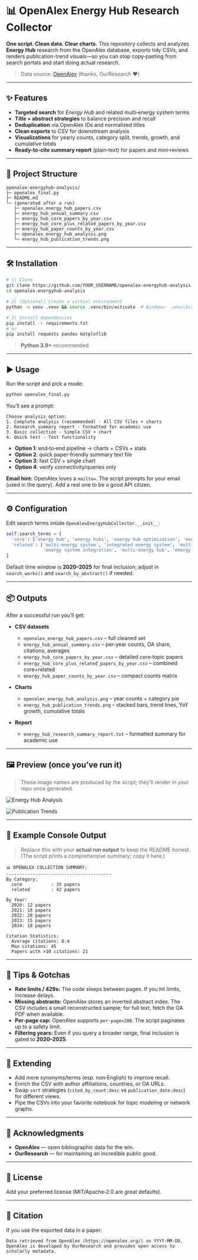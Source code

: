 # 📊 OpenAlex Energy Hub Research Collector

**One script. Clean data. Clear charts.** This repository collects and analyzes **Energy Hub** research from the OpenAlex database, exports tidy CSVs, and renders publication-trend visuals—so you can stop copy‑pasting from search portals and start doing actual research.

> Data source: [OpenAlex](https://openalex.org/) (thanks, OurResearch ❤️)

---

## ✨ Features

- **Targeted search** for *Energy Hub* and related multi‑energy system terms
- **Title + abstract strategies** to balance precision and recall
- **Deduplication** via OpenAlex IDs and normalized titles
- **Clean exports** to CSV for downstream analysis
- **Visualizations** for yearly counts, category split, trends, growth, and cumulative totals
- **Ready-to-cite summary report** (plain‑text) for papers and mini‑reviews

---

## 🧱 Project Structure

```
openalex-energyhub-analysis/
├─ openalex_final.py
├─ README.md
└─ (generated after a run)
   ├─ openalex_energy_hub_papers.csv
   ├─ energy_hub_annual_summary.csv
   ├─ energy_hub_core_papers_by_year.csv
   ├─ energy_hub_core_plus_related_papers_by_year.csv
   ├─ energy_hub_paper_counts_by_year.csv
   ├─ openalex_energy_hub_analysis.png
   └─ energy_hub_publication_trends.png
```

---

## 🛠️ Installation

```bash
# 1) Clone
git clone https://github.com/YOUR_USERNAME/openalex-energyhub-analysis.git
cd openalex-energyhub-analysis

# 2) (Optional) Create a virtual environment
python -m venv .venv && source .venv/bin/activate  # Windows: .venv\Scripts\activate

# 3) Install dependencies
pip install -r requirements.txt
# or
pip install requests pandas matplotlib
```

> **Python 3.9+** recommended.

---

## ▶️ Usage

Run the script and pick a mode:
```bash
python openalex_final.py
```

You’ll see a prompt:
```
Choose analysis option:
1. Complete analysis (recommended) - All CSV files + charts
2. Research summary report - Formatted for academic use
3. Basic collection - Simple CSV + chart
4. Quick test - Test functionality
```

- **Option 1**: end‑to‑end pipeline → charts + CSVs + stats
- **Option 2**: quick paper‑friendly summary text file
- **Option 3**: fast CSV + single chart
- **Option 4**: verify connectivity/queries only

**Email hint:** OpenAlex loves a `mailto=`. The script prompts for your email (used in the query). Add a real one to be a good API citizen.

---

## ⚙️ Configuration

Edit search terms inside `OpenAlexEnergyHubCollector.__init__`:

```python
self.search_terms = {
  'core': ['energy hub', 'energy hubs', 'energy hub optimization', 'energy hub modeling'],
  'related': ['multi-energy system', 'integrated energy system', 'multi-carrier energy',
              'energy system integration', 'multi-energy hub', 'energy nexus']
}
```

Default time window is **2020–2025** for final inclusion; adjust in `search_works()` and `search_by_abstract()` if needed.

---

## 📦 Outputs

After a successful run you’ll get:

- **CSV datasets**
  - `openalex_energy_hub_papers.csv` – full cleaned set
  - `energy_hub_annual_summary.csv` – per‑year counts, OA share, citations, averages
  - `energy_hub_core_papers_by_year.csv` – detailed core‑topic papers
  - `energy_hub_core_plus_related_papers_by_year.csv` – combined core+related
  - `energy_hub_paper_counts_by_year.csv` – compact counts matrix

- **Charts**
  - `openalex_energy_hub_analysis.png` – year counts + category pie
  - `energy_hub_publication_trends.png` – stacked bars, trend lines, YoY growth, cumulative totals

- **Report**
  - `energy_hub_research_summary_report.txt` – formatted summary for academic use

---

## 🖼️ Preview (once you’ve run it)

> These image names are produced by the script; they’ll render in your repo once generated.

![Energy Hub Analysis](openalex_energy_hub_analysis.png)

![Publication Trends](energy_hub_publication_trends.png)

---

## 🧪 Example Console Output

> Replace this with your **actual run output** to keep the README honest.  
> (The script prints a comprehensive summary; copy it here.)

```
📊 OPENALEX COLLECTION SUMMARY:
----------------------------------------
By Category:
  core           : 35 papers
  related        : 42 papers

By Year:
  2020: 12 papers
  2021: 18 papers
  2022: 20 papers
  2023: 15 papers
  2024: 10 papers

Citation Statistics:
  Average citations: 8.4
  Max citations: 45
  Papers with >10 citations: 21
```

---

## 🧭 Tips & Gotchas

- **Rate limits / 429s:** The code sleeps between pages. If you hit limits, increase delays.
- **Missing abstracts:** OpenAlex stores an inverted abstract index. The CSV includes a small reconstructed sample; for full text, fetch the OA PDF when available.
- **Per‑page cap:** OpenAlex supports `per-page=200`. The script paginates up to a safety limit.
- **Filtering years:** Even if you query a broader range, final inclusion is gated to **2020–2025**.

---

## 🧩 Extending

- Add more synonyms/terms (esp. non‑English) to improve recall.
- Enrich the CSV with author affiliations, countries, or OA URLs.
- Swap `sort` strategies (`cited_by_count:desc` vs `publication_date:desc`) for different views.
- Pipe the CSVs into your favorite notebook for topic modeling or network graphs.

---

## 🙏 Acknowledgments

- **OpenAlex** — open bibliographic data for the win.
- **OurResearch** — for maintaining an incredible public good.

---

## 📜 License

Add your preferred license (MIT/Apache‑2.0 are great defaults).

---

## 📣 Citation

If you use the exported data in a paper:
```
Data retrieved from OpenAlex (https://openalex.org/) on YYYY‑MM‑DD.
OpenAlex is developed by OurResearch and provides open access to scholarly metadata.
```
